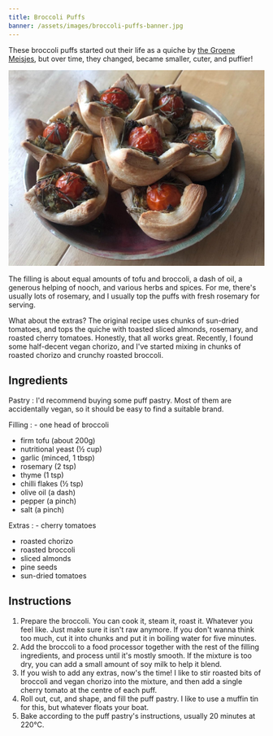 ```yaml
---
title: Broccoli Puffs
banner: /assets/images/broccoli-puffs-banner.jpg
---
```


These broccoli puffs started out their life as a quiche by [the Groene Meisjes][groene-meisjes], but over time, they changed, became smaller, cuter, and puffier!

<!--more-->

![Puff pastry cups with a broccoli filling topped with rosemary and a roasted cherry tomato.](/assets/images/broccoli-puffs.jpg)

The filling is about equal amounts of tofu and broccoli, a dash of oil, a generous helping of nooch, and various herbs and spices. For me, there's usually lots of rosemary, and I usually top the puffs with fresh rosemary for serving.

What about the extras? The original recipe uses chunks of sun-dried tomatoes, and tops the quiche with toasted sliced almonds, rosemary, and roasted cherry tomatoes. Honestly, that all works great. Recently, I found some half-decent vegan chorizo, and I've started mixing in chunks of roasted chorizo and crunchy roasted broccoli.

## Ingredients

Pastry
: I'd recommend buying some puff pastry. Most of them are accidentally vegan, so it should be easy to find a suitable brand.

Filling
: - one head of broccoli
- firm tofu (about 200g)
- nutritional yeast (½ cup)
- garlic (minced, 1 tbsp)
- rosemary (2 tsp)
- thyme (1 tsp)
- chilli flakes (½ tsp)
- olive oil (a dash)
- pepper (a pinch)
- salt (a pinch)

Extras
: - cherry tomatoes
- roasted chorizo
- roasted broccoli
- sliced almonds
- pine seeds
- sun-dried tomatoes

## Instructions

1. Prepare the broccoli. You can cook it, steam it, roast it. Whatever you feel like. Just make sure it isn't raw anymore. If you don't wanna think too much, cut it into chunks and put it in boiling water for five minutes.
2. Add the broccoli to a food processor together with the rest of the filling ingredients, and process until it's mostly smooth. If the mixture is too dry, you can add a small amount of soy milk to help it blend.
3. If you wish to add any extras, now's the time! I like to stir roasted bits of broccoli and vegan chorizo into the mixture, and then add a single cherry tomato at the centre of each puff.
4. Roll out, cut, and shape, and fill the puff pastry. I like to use a muffin tin for this, but whatever floats your boat.
5. Bake according to the puff pastry's instructions, usually 20 minutes at 220°C.

[groene-meisjes]: https://www.degroenemeisjes.nl/hartige-broccolitaart/

